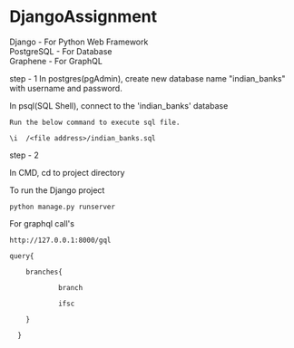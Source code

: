 # DjangoAssignment

Django - For Python Web Framework   
PostgreSQL - For Database  
Graphene - For GraphQL  


step - 1
  In postgres(pgAdmin), create new database name "indian_banks" with username and password.

  In psql(SQL Shell), connect to the 'indian_banks' database 
  
    Run the below command to execute sql file.
 
    \i  /<file address>/indian_banks.sql
    
step - 2

  In CMD, cd to project directory
  
  To run the Django project
    
    python manage.py runserver 
 
  For graphql call's
    
    http://127.0.0.1:8000/gql
    
    query{

        branches{

                branch

                ifsc

        }  

      }
